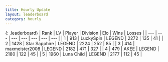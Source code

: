 ```yaml
---
title: Hourly Update
layout: leaderboard
category: hourly
---
```


{: .leaderboard}
| Rank | LV | Player | Division | Elo | Wins | Losses |
| --- | --- | --- | --- | --- | --- | --- |
| <span data-change="0">1</span> | 913 | <span title="ID: 498412">LuckySpin</span> | LEGEND | <span data-change="0">2272</span> | <span data-change="0">135</span> | <span data-change="0">41</span> |
| <span data-change="0">2</span> | 1428 | <span title="ID: 315148">Star Sapphire</span> | LEGEND | <span data-change="0">2224</span> | <span data-change="0">252</span> | <span data-change="0">85</span> |
| <span data-change="0">3</span> | 414 | <span title="ID: 410122">maxmeister2008</span> | LEGEND | <span data-change="0">2182</span> | <span data-change="0">471</span> | <span data-change="0">327</span> |
| <span data-change="0">4</span> | 479 | <span title="ID: 455100">AKEE</span> | LEGEND | <span data-change="0">2180</span> | <span data-change="0">122</span> | <span data-change="0">45</span> |
| <span data-change="0">5</span> | 1960 | <span title="ID: 164871">Luna Child</span> | LEGEND | <span data-change="0">2177</span> | <span data-change="0">112</span> | <span data-change="0">45</span> |